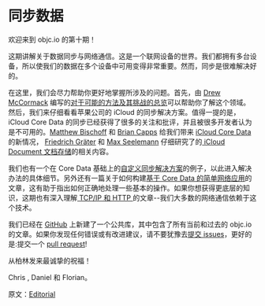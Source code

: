 # 同步数据

欢迎来到 objc.io 的第十期！

这期讲解关于数据同步与网络通信。这是一个联网设备的世界。我们都拥有多台设备，所以使我们的数据在多个设备中可用变得非常重要。然而，同步是很难解决好的。

在这里，我们会尽力帮助你更好地掌握所涉及的问题。首先，由 [Drew McCormack](https://twitter.com/drewmccormack) 编写的[对于可能的方法及其挑战的总览](http://objccn.io/issue-10-1/)可以帮助你了解这个领域。然后，我们来仔细看看苹果公司的 iCloud 的同步解决方案。值得一提的是，iCloud Core Data 的同步已经获得了很多的关注和批评，并且被很多开发者认为是不可用的。[Matthew Bischoff](https://twitter.com/mb) 和 [Brian Capps](https://twitter.com/bcapps) 给我们带来 [iCloud Core Data](http://objccn.io/issue-10-2/) 的新情况， [Friedrich Gräter](https://twitter.com/hdrxs) 和 [Max Seelemann](http://twitter.com/macguru17) 仔细研究了的[ iCloud  Document 文档存储](http://objccn.io/issue-10-3/)的相关内容。

我们也有一个在 Core Data 基础上的[自定义同步解决方案](http://objccn.io/issue-10-4/)的例子，以此进入解决办法的具体细节。另外还有一篇关于如何构建[基于 Core Data 的简单网络应用](http://objccn.io/issue-10-5/)的文章，这有助于指出如何正确地处理一些基本的操作。如果你想获得更底层的知识，这期也有深入理解[ TCP/IP 和 HTTP ](http://objccn.io/issue-10-6/)的文章--我们大多数的网络通信依赖于这个技术。

我们已经在 [GitHub](https://github.com/objcio/articles) 上新建了一个公共库，其中包含了所有当前和过去的 objc.io 的文章。如果你发现任何错误或有改进建议，请不要犹豫去[提交 issues](https://github.com/objcio/articles/issues)，更好的是:提交一个 [pull request](https://github.com/objcio/articles/pulls)!

从柏林发来最诚挚的祝福！

Chris , Daniel 和 Florian。

原文：[Editorial](http://www.objc.io/issue-10/editorial.html)
